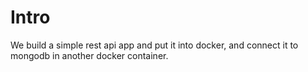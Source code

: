 # Intro

We build a simple rest api app and put it into docker, and connect it to mongodb in another docker container.


